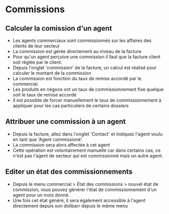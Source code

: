  # Commissions

## Calculer la comission d'un agent
* Les agents commerciaux sont commissionnés sur les affaires des clients de leur secteur
* La commission est gérée directement au niveau de la facture
* Pour qu'un agent perçoive une commission il faut que la facture client soit réglée par le client.
* Depuis l'onglet 'commission' de la facture, un calcul est réalisé pour calculer le montant de la commission
* La commission est fonction du taux de remise accordé par le commercial.
* Les produits en négoce ont un taux de commissionnement fixe quelque soit le taux de remise accordé
* Il est possible de forcer manuellement le taux de commissionnement à appliquer pour les cas particuliers de certains dossiers

## Attribuer une commission à un agent
* Depuis la facture, allez dans l'onglet 'Contact' et indiquez l'agent voulu en tant que 'Agent commissioné'.
* La commission sera alors affectée à cet agent
* Cette opération est volontairement manuelle car dans certains cas, ce n'est pas l'agent de secteur qui est commissionné mais un autre agent.

## Editer un état des commissionnements
* Depuis le menu commercial > État des commissions > nouvel état de commission, vous pouvez générer l'état de commissionnement d'un agent pour un mois donné.
* Une fois cet état généré, il sera également accessible à l'agent directement depuis son dolibarr depuis le même menu